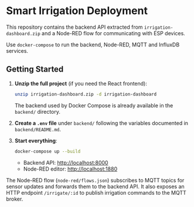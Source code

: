 # Smart Irrigation Deployment

This repository contains the backend API extracted from `irrigation-dashboard.zip`
and a Node-RED flow for communicating with ESP devices.

Use `docker-compose` to run the backend, Node-RED, MQTT and InfluxDB services.

## Getting Started

1. **Unzip the full project** (if you need the React frontend):
   ```bash
   unzip irrigation-dashboard.zip -d irrigation-dashboard
   ```
   The backend used by Docker Compose is already available in the `backend/` directory.

2. **Create a `.env` file** under `backend/` following the variables documented in
   `backend/README.md`.

3. **Start everything**:
   ```bash
   docker-compose up --build
   ```
   - Backend API: <http://localhost:8000>
   - Node-RED editor: <http://localhost:1880>

The Node-RED flow (`node-red/flows.json`) subscribes to MQTT topics for sensor
updates and forwards them to the backend API. It also exposes an HTTP endpoint
`/irrigate/:id` to publish irrigation commands to the MQTT broker.
